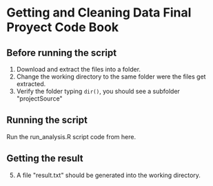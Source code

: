 # Getting and Cleaning Data Final Proyect Code Book

## Before running the script

1. Download and extract the files into a folder.
2. Change the working directory to the same folder were the files get extracted.
3. Verify the folder typing `dir()`, you should see a subfolder "projectSource"

## Running the script
Run the run_analysis.R script code from here.

## Getting the result
5. A file "result.txt" should be generated into the working directory.
